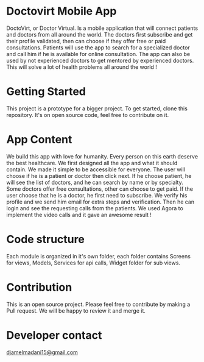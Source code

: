# Doctovirt Mobile App

DoctoVirt, or Doctor Virtual. Is a mobile application that will connect patients and doctors from all around the world. The doctors first subscribe and get their profile validated, then can choose if they offer free or paid consultations. Patients will use the app to search for a specialized doctor and call him if he is available for online consultation. The app can also be used by not experienced doctors to get mentored by experienced doctors. This will solve a lot of health problems all around the world !

# Getting Started

This project is a prototype for a bigger project. To get started, clone this repository. It's on open source code, feel free to contribute on it.
 
# App Content
We build this app with love for humanity. Every person on this earth deserve the best healthcare. We first designed all the app and what it should contain. We made it simple to be accessible for everyone. The user will choose if he is a patient or doctor then click next. If he choose patient, he will see the list of doctors, and he can search by name or by specialty. Some doctors offer free consultations, other can choose to get paid. If the user choose that he is a doctor, he first need to subscribe. We verify his profile and we send him email for extra steps and verification. Then he can login and see the requesting calls from the patients. We used Agora to implement the video calls and it gave an awesome result !

# Code structure
Each module is organized in it's own folder, each folder contains Screens for views, Models, Services for api calls, Widget folder for sub views. 

# Contribution
This is an open source project. Please feel free to contribute by making a Pull request. We will be happy to review it and merge it.

# Developer contact
[djamelmadani15@gmail.com](mailto:djamelmadani15@gmail.com)

